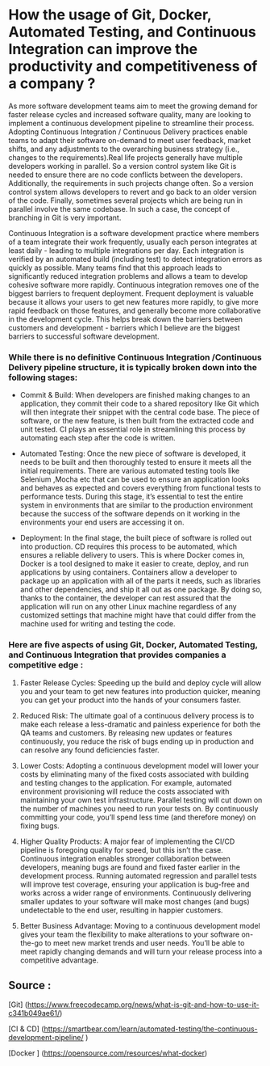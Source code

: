 # How the usage of Git, Docker, Automated Testing, and Continuous Integration can improve the productivity and competitiveness of a company ?

As more software development teams aim to meet the growing demand for faster release cycles and increased software quality, many are looking to implement a continuous development pipeline to streamline their process. Adopting Continuous Integration / Continuous Delivery practices enable teams to adapt their software on-demand to meet user feedback, market shifts, and any adjustments to the overarching business strategy (i.e., changes to the requirements).Real life projects generally have multiple developers working in parallel. So a version control system like Git is needed to ensure there are no code conflicts between the developers. Additionally, the requirements in such projects change often. So a version control system allows developers to revert and go back to an older version of the code. Finally, sometimes several projects which are being run in parallel involve the same codebase. In such a case, the concept of branching in Git is very important.

Continuous Integration is a software development practice where members of a team integrate their work frequently, usually each person integrates at least daily - leading to multiple integrations per day. Each integration is verified by an automated build (including test) to detect integration errors as quickly as possible. Many teams find that this approach leads to significantly reduced integration problems and allows a team to develop cohesive software more rapidly. Continuous integration removes one of the biggest barriers to frequent deployment. Frequent deployment is valuable because it allows your users to get new features more rapidly, to give more rapid feedback on those features, and generally become more collaborative in the development cycle. This helps break down the barriers between customers and development - barriers which I believe are the biggest barriers to successful software development.


### While there is no definitive Continuous Integration /Continuous Delivery pipeline structure, it is typically broken down into the following stages:

* Commit & Build: When developers are finished making changes to an application, they commit their code to a shared repository like Git which will then integrate their snippet with the central code base. The piece of software, or the new feature, is then built from the extracted code and unit tested. CI plays an essential role in streamlining this process by automating each step after the code is written.


* Automated Testing: Once the new piece of software is developed, it needs to be built and then thoroughly tested to ensure it meets all the initial requirements. There are various automated testing tools like Selenium ,Mocha etc that can be used to ensure an application looks and behaves as expected and covers everything from functional tests to performance tests. During this stage, it’s essential to test the entire system in environments that are similar to the production environment because the success of the software depends on it working in the environments your end users are accessing it on.

* Deployment: In the final stage, the built piece of software is rolled out into production. CD requires this process to be automated, which ensures a reliable delivery to users. This is where Docker comes in, Docker is a tool designed to make it easier to create, deploy, and run applications by using containers. Containers allow a developer to package up an application with all of the parts it needs, such as libraries and other dependencies, and ship it all out as one package. By doing so, thanks to the container, the developer can rest assured that the application will run on any other Linux machine regardless of any customized settings that machine might have that could differ from the machine used for writing and testing the code.


### Here are five aspects of using Git, Docker, Automated Testing, and Continuous Integration that provides companies a competitive edge :


1. Faster Release Cycles: Speeding up the build and deploy cycle will allow you and your team to get new features into production quicker, meaning you can get your product into the hands of your consumers faster.

2. Reduced Risk: The ultimate goal of a continuous delivery process is to make each release a less-dramatic and painless experience for both the QA teams and customers. By releasing new updates or features continuously, you reduce the risk of bugs ending up in production and can resolve any found deficiencies faster.

3. Lower Costs: Adopting a continuous development model will lower your costs by eliminating many of the fixed costs associated with building and testing changes to the application. For example, automated environment provisioning will reduce the costs associated with maintaining your own test infrastructure. Parallel testing will cut down on the number of machines you need to run your tests on. By continuously committing your code, you’ll spend less time (and therefore money) on fixing bugs.

4. Higher Quality Products: A major fear of implementing the CI/CD pipeline is foregoing quality for speed, but this isn’t the case. Continuous integration enables stronger collaboration between developers, meaning bugs are found and fixed faster earlier in the development process. Running automated regression and parallel tests will improve test coverage, ensuring your application is bug-free and works across a wider range of environments. Continuously delivering smaller updates to your software will make most changes (and bugs) undetectable to the end user, resulting in happier customers.

5. Better Business Advantage: Moving to a continuous development model gives your team the flexibility to make alterations to your software on-the-go to meet new market trends and user needs. You’ll be able to meet rapidly changing demands and will turn your release process into a competitive advantage.


## Source :

[Git] (https://www.freecodecamp.org/news/what-is-git-and-how-to-use-it-c341b049ae61/)

[CI & CD] (https://smartbear.com/learn/automated-testing/the-continuous-development-pipeline/ )

[Docker ] (https://opensource.com/resources/what-docker)
